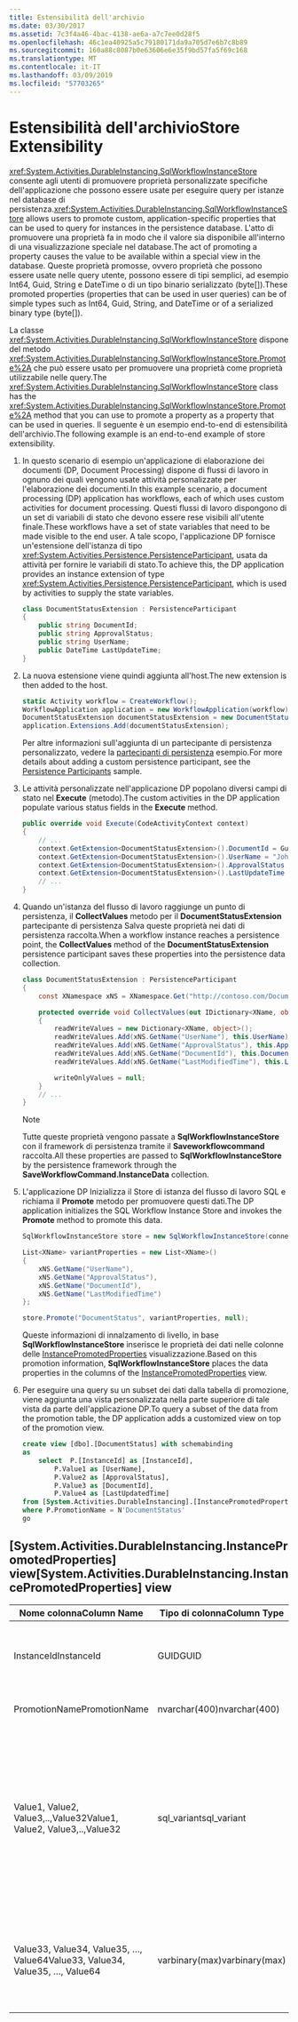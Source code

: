 ```yaml
---
title: Estensibilità dell'archivio
ms.date: 03/30/2017
ms.assetid: 7c3f4a46-4bac-4138-ae6a-a7c7ee0d28f5
ms.openlocfilehash: 46c1ea40925a5c79180171da9a705d7e6b7c8b89
ms.sourcegitcommit: 160a88c8087b0e63606e6e35f9bd57fa5f69c168
ms.translationtype: MT
ms.contentlocale: it-IT
ms.lasthandoff: 03/09/2019
ms.locfileid: "57703265"
---
```

# <a name="store-extensibility"></a><span data-ttu-id="1f42c-102">Estensibilità dell'archivio</span><span class="sxs-lookup"><span data-stu-id="1f42c-102">Store Extensibility</span></span>

<span data-ttu-id="1f42c-103"><xref:System.Activities.DurableInstancing.SqlWorkflowInstanceStore> consente agli utenti di promuovere proprietà personalizzate specifiche dell'applicazione che possono essere usate per eseguire query per istanze nel database di persistenza.</span><span class="sxs-lookup"><span data-stu-id="1f42c-103"><xref:System.Activities.DurableInstancing.SqlWorkflowInstanceStore> allows users to promote custom, application-specific properties that can be used to query for instances in the persistence database.</span></span> <span data-ttu-id="1f42c-104">L'atto di promuovere una proprietà fa in modo che il valore sia disponibile all'interno di una visualizzazione speciale nel database.</span><span class="sxs-lookup"><span data-stu-id="1f42c-104">The act of promoting a property causes the value to be available within a special view in the database.</span></span> <span data-ttu-id="1f42c-105">Queste proprietà promosse, ovvero proprietà che possono essere usate nelle query utente, possono essere di tipi semplici, ad esempio Int64, Guid, String e DateTime o di un tipo binario serializzato (byte[]).</span><span class="sxs-lookup"><span data-stu-id="1f42c-105">These promoted properties (properties that can be used in user queries) can be of simple types such as Int64, Guid, String, and DateTime or of a serialized binary type (byte[]).</span></span>

<span data-ttu-id="1f42c-106">La classe <xref:System.Activities.DurableInstancing.SqlWorkflowInstanceStore> dispone del metodo <xref:System.Activities.DurableInstancing.SqlWorkflowInstanceStore.Promote%2A> che può essere usato per promuovere una proprietà come proprietà utilizzabile nelle query.</span><span class="sxs-lookup"><span data-stu-id="1f42c-106">The <xref:System.Activities.DurableInstancing.SqlWorkflowInstanceStore> class has the <xref:System.Activities.DurableInstancing.SqlWorkflowInstanceStore.Promote%2A> method that you can use to promote a property as a property that can be used in queries.</span></span> <span data-ttu-id="1f42c-107">Il seguente è un esempio end-to-end di estensibilità dell'archivio.</span><span class="sxs-lookup"><span data-stu-id="1f42c-107">The following example is an end-to-end example of store extensibility.</span></span>

1. <span data-ttu-id="1f42c-108">In questo scenario di esempio un'applicazione di elaborazione dei documenti (DP, Document Processing) dispone di flussi di lavoro in ognuno dei quali vengono usate attività personalizzate per l'elaborazione dei documenti.</span><span class="sxs-lookup"><span data-stu-id="1f42c-108">In this example scenario, a document processing (DP) application has workflows, each of which uses custom activities for document processing.</span></span> <span data-ttu-id="1f42c-109">Questi flussi di lavoro dispongono di un set di variabili di stato che devono essere rese visibili all'utente finale.</span><span class="sxs-lookup"><span data-stu-id="1f42c-109">These workflows have a set of state variables that need to be made visible to the end user.</span></span> <span data-ttu-id="1f42c-110">A tale scopo, l'applicazione DP fornisce un'estensione dell'istanza di tipo <xref:System.Activities.Persistence.PersistenceParticipant>, usata da attività per fornire le variabili di stato.</span><span class="sxs-lookup"><span data-stu-id="1f42c-110">To achieve this, the DP application provides an instance extension of type <xref:System.Activities.Persistence.PersistenceParticipant>, which is used by activities to supply the state variables.</span></span>

    ```csharp
    class DocumentStatusExtension : PersistenceParticipant
    {
        public string DocumentId;
        public string ApprovalStatus;
        public string UserName;
        public DateTime LastUpdateTime;
    }
    ```

2. <span data-ttu-id="1f42c-111">La nuova estensione viene quindi aggiunta all'host.</span><span class="sxs-lookup"><span data-stu-id="1f42c-111">The new extension is then added to the host.</span></span>

    ```csharp
    static Activity workflow = CreateWorkflow();
    WorkflowApplication application = new WorkflowApplication(workflow);
    DocumentStatusExtension documentStatusExtension = new DocumentStatusExtension ();
    application.Extensions.Add(documentStatusExtension);
    ```

     <span data-ttu-id="1f42c-112">Per altre informazioni sull'aggiunta di un partecipante di persistenza personalizzato, vedere la [partecipanti di persistenza](persistence-participants.md) esempio.</span><span class="sxs-lookup"><span data-stu-id="1f42c-112">For more details about adding a custom persistence participant, see the [Persistence Participants](persistence-participants.md) sample.</span></span>

3. <span data-ttu-id="1f42c-113">Le attività personalizzate nell'applicazione DP popolano diversi campi di stato nel **Execute** (metodo).</span><span class="sxs-lookup"><span data-stu-id="1f42c-113">The custom activities in the DP application populate various status fields in the **Execute** method.</span></span>

    ```csharp
    public override void Execute(CodeActivityContext context)
    {
        // ...
        context.GetExtension<DocumentStatusExtension>().DocumentId = Guid.NewGuid();
        context.GetExtension<DocumentStatusExtension>().UserName = "John Smith";
        context.GetExtension<DocumentStatusExtension>().ApprovalStatus = "Approved";
        context.GetExtension<DocumentStatusExtension>().LastUpdateTime = DateTime.Now();
        // ...
    }
    ```

4. <span data-ttu-id="1f42c-114">Quando un'istanza del flusso di lavoro raggiunge un punto di persistenza, il **CollectValues** metodo per il **DocumentStatusExtension** partecipante di persistenza Salva queste proprietà nei dati di persistenza raccolta.</span><span class="sxs-lookup"><span data-stu-id="1f42c-114">When a workflow instance reaches a persistence point, the **CollectValues** method of the **DocumentStatusExtension** persistence participant saves these properties into the persistence data collection.</span></span>

    ```csharp
    class DocumentStatusExtension : PersistenceParticipant
    {
        const XNamespace xNS = XNamespace.Get("http://contoso.com/DocumentStatus");

        protected override void CollectValues(out IDictionary<XName, object> readWriteValues, out IDictionary<XName, object> writeOnlyValues)
        {
            readWriteValues = new Dictionary<XName, object>();
            readWriteValues.Add(xNS.GetName("UserName"), this.UserName);
            readWriteValues.Add(xNS.GetName("ApprovalStatus"), this.ApprovalStatus);
            readWriteValues.Add(xNS.GetName("DocumentId"), this.DocumentId);
            readWriteValues.Add(xNS.GetName("LastModifiedTime"), this.LastUpdateTime);

            writeOnlyValues = null;
        }
        // ...
    }
    ```

    > [!NOTE]
    > <span data-ttu-id="1f42c-115">Tutte queste proprietà vengono passate a **SqlWorkflowInstanceStore** con il framework di persistenza tramite il **Saveworkflowcommand** raccolta.</span><span class="sxs-lookup"><span data-stu-id="1f42c-115">All these properties are passed to **SqlWorkflowInstanceStore** by the persistence framework through the **SaveWorkflowCommand.InstanceData** collection.</span></span>

5. <span data-ttu-id="1f42c-116">L'applicazione DP Inizializza il Store di istanza del flusso di lavoro SQL e richiama il **Promote** metodo per promuovere questi dati.</span><span class="sxs-lookup"><span data-stu-id="1f42c-116">The DP application initializes the SQL Workflow Instance Store and invokes the **Promote** method to promote this data.</span></span>

    ```csharp
    SqlWorkflowInstanceStore store = new SqlWorkflowInstanceStore(connectionString);

    List<XName> variantProperties = new List<XName>()
    {
        xNS.GetName("UserName"),
        xNS.GetName("ApprovalStatus"),
        xNS.GetName("DocumentId"),
        xNS.GetName("LastModifiedTime")
    };

    store.Promote("DocumentStatus", variantProperties, null);
    ```

    <span data-ttu-id="1f42c-117">Queste informazioni di innalzamento di livello, in base **SqlWorkflowInstanceStore** inserisce le proprietà dei dati nelle colonne delle [InstancePromotedProperties](#InstancePromotedProperties) visualizzazione.</span><span class="sxs-lookup"><span data-stu-id="1f42c-117">Based on this promotion information, **SqlWorkflowInstanceStore** places the data properties in the columns of the [InstancePromotedProperties](#InstancePromotedProperties) view.</span></span>

6. <span data-ttu-id="1f42c-118">Per eseguire una query su un subset dei dati dalla tabella di promozione, viene aggiunta una vista personalizzata nella parte superiore di tale vista da parte dell'applicazione DP.</span><span class="sxs-lookup"><span data-stu-id="1f42c-118">To query a subset of the data from the promotion table, the DP application adds a customized view on top of the promotion view.</span></span>

    ```sql
    create view [dbo].[DocumentStatus] with schemabinding
    as
        select  P.[InstanceId] as [InstanceId],
            P.Value1 as [UserName],
            P.Value2 as [ApprovalStatus],
            P.Value3 as [DocumentId],
            P.Value4 as [LastUpdatedTime]
    from [System.Activities.DurableInstancing].[InstancePromotedProperties] as P
    where P.PromotionName = N'DocumentStatus'
    go
    ```

## <a name="InstancePromotedProperties"></a> <span data-ttu-id="1f42c-119">[System.Activities.DurableInstancing.InstancePromotedProperties] view</span><span class="sxs-lookup"><span data-stu-id="1f42c-119">[System.Activities.DurableInstancing.InstancePromotedProperties] view</span></span>

|<span data-ttu-id="1f42c-120">Nome colonna</span><span class="sxs-lookup"><span data-stu-id="1f42c-120">Column Name</span></span>|<span data-ttu-id="1f42c-121">Tipo di colonna</span><span class="sxs-lookup"><span data-stu-id="1f42c-121">Column Type</span></span>|<span data-ttu-id="1f42c-122">Descrizione</span><span class="sxs-lookup"><span data-stu-id="1f42c-122">Description</span></span>|
|-----------------|-----------------|-----------------|
|<span data-ttu-id="1f42c-123">InstanceId</span><span class="sxs-lookup"><span data-stu-id="1f42c-123">InstanceId</span></span>|<span data-ttu-id="1f42c-124">GUID</span><span class="sxs-lookup"><span data-stu-id="1f42c-124">GUID</span></span>|<span data-ttu-id="1f42c-125">Istanza del flusso di lavoro a cui appartiene questa promozione.</span><span class="sxs-lookup"><span data-stu-id="1f42c-125">The workflow instance that this promotion belongs to.</span></span>|
|<span data-ttu-id="1f42c-126">PromotionName</span><span class="sxs-lookup"><span data-stu-id="1f42c-126">PromotionName</span></span>|<span data-ttu-id="1f42c-127">nvarchar(400)</span><span class="sxs-lookup"><span data-stu-id="1f42c-127">nvarchar(400)</span></span>|<span data-ttu-id="1f42c-128">Nome della promozione stessa.</span><span class="sxs-lookup"><span data-stu-id="1f42c-128">The name of the promotion itself.</span></span>|
|<span data-ttu-id="1f42c-129">Value1, Value2, Value3,..,Value32</span><span class="sxs-lookup"><span data-stu-id="1f42c-129">Value1, Value2, Value3,..,Value32</span></span>|<span data-ttu-id="1f42c-130">sql_variant</span><span class="sxs-lookup"><span data-stu-id="1f42c-130">sql_variant</span></span>|<span data-ttu-id="1f42c-131">Valore della proprietà promossa stessa.</span><span class="sxs-lookup"><span data-stu-id="1f42c-131">The value of the promoted property itself.</span></span> <span data-ttu-id="1f42c-132">In sql_variant possono rientrare la maggior parte dei tipi di dati primitivi SQL, eccetto stringhe e blob binari la cui lunghezza supera gli 8000 byte.</span><span class="sxs-lookup"><span data-stu-id="1f42c-132">Most SQL primitive data types except binary blobs and strings over 8000 bytes in length can fit in sql_variant.</span></span>|
|<span data-ttu-id="1f42c-133">Value33, Value34, Value35, …, Value64</span><span class="sxs-lookup"><span data-stu-id="1f42c-133">Value33, Value34, Value35, …, Value64</span></span>|<span data-ttu-id="1f42c-134">varbinary(max)</span><span class="sxs-lookup"><span data-stu-id="1f42c-134">varbinary(max)</span></span>|<span data-ttu-id="1f42c-135">Valore di proprietà promosse dichiarate in modo esplicito come varbinary (valore massimo).</span><span class="sxs-lookup"><span data-stu-id="1f42c-135">The value of promoted properties that are explicitly declared as varbinary(max).</span></span>|
